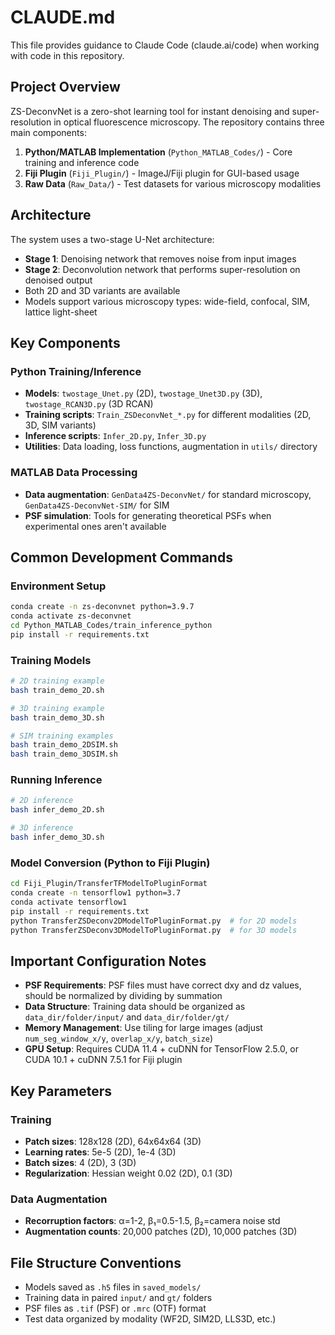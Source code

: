 # CLAUDE.md

This file provides guidance to Claude Code (claude.ai/code) when working with code in this repository.

## Project Overview

ZS-DeconvNet is a zero-shot learning tool for instant denoising and super-resolution in optical fluorescence microscopy. The repository contains three main components:

1. **Python/MATLAB Implementation** (`Python_MATLAB_Codes/`) - Core training and inference code
2. **Fiji Plugin** (`Fiji_Plugin/`) - ImageJ/Fiji plugin for GUI-based usage
3. **Raw Data** (`Raw_Data/`) - Test datasets for various microscopy modalities

## Architecture

The system uses a two-stage U-Net architecture:
- **Stage 1**: Denoising network that removes noise from input images
- **Stage 2**: Deconvolution network that performs super-resolution on denoised output
- Both 2D and 3D variants are available
- Models support various microscopy types: wide-field, confocal, SIM, lattice light-sheet

## Key Components

### Python Training/Inference
- **Models**: `twostage_Unet.py` (2D), `twostage_Unet3D.py` (3D), `twostage_RCAN3D.py` (3D RCAN)
- **Training scripts**: `Train_ZSDeconvNet_*.py` for different modalities (2D, 3D, SIM variants)
- **Inference scripts**: `Infer_2D.py`, `Infer_3D.py`
- **Utilities**: Data loading, loss functions, augmentation in `utils/` directory

### MATLAB Data Processing
- **Data augmentation**: `GenData4ZS-DeconvNet/` for standard microscopy, `GenData4ZS-DeconvNet-SIM/` for SIM
- **PSF simulation**: Tools for generating theoretical PSFs when experimental ones aren't available

## Common Development Commands

### Environment Setup
```bash
conda create -n zs-deconvnet python=3.9.7
conda activate zs-deconvnet
cd Python_MATLAB_Codes/train_inference_python
pip install -r requirements.txt
```

### Training Models
```bash
# 2D training example
bash train_demo_2D.sh

# 3D training example  
bash train_demo_3D.sh

# SIM training examples
bash train_demo_2DSIM.sh
bash train_demo_3DSIM.sh
```

### Running Inference
```bash
# 2D inference
bash infer_demo_2D.sh

# 3D inference
bash infer_demo_3D.sh
```

### Model Conversion (Python to Fiji Plugin)
```bash
cd Fiji_Plugin/TransferTFModelToPluginFormat
conda create -n tensorflow1 python=3.7
conda activate tensorflow1
pip install -r requirements.txt
python TransferZSDeconv2DModelToPluginFormat.py  # for 2D models
python TransferZSDeconv3DModelToPluginFormat.py  # for 3D models
```

## Important Configuration Notes

- **PSF Requirements**: PSF files must have correct dxy and dz values, should be normalized by dividing by summation
- **Data Structure**: Training data should be organized as `data_dir/folder/input/` and `data_dir/folder/gt/`
- **Memory Management**: Use tiling for large images (adjust `num_seg_window_x/y`, `overlap_x/y`, `batch_size`)
- **GPU Setup**: Requires CUDA 11.4 + cuDNN for TensorFlow 2.5.0, or CUDA 10.1 + cuDNN 7.5.1 for Fiji plugin

## Key Parameters

### Training
- **Patch sizes**: 128x128 (2D), 64x64x64 (3D)
- **Learning rates**: 5e-5 (2D), 1e-4 (3D)
- **Batch sizes**: 4 (2D), 3 (3D)
- **Regularization**: Hessian weight 0.02 (2D), 0.1 (3D)

### Data Augmentation
- **Recorruption factors**: α=1-2, β₁=0.5-1.5, β₂=camera noise std
- **Augmentation counts**: 20,000 patches (2D), 10,000 patches (3D)

## File Structure Conventions

- Models saved as `.h5` files in `saved_models/`
- Training data in paired `input/` and `gt/` folders
- PSF files as `.tif` (PSF) or `.mrc` (OTF) format
- Test data organized by modality (WF2D, SIM2D, LLS3D, etc.)